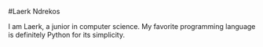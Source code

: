 #Laerk Ndrekos

I am Laerk, a junior in computer science. My favorite programming language is definitely Python for its simplicity.